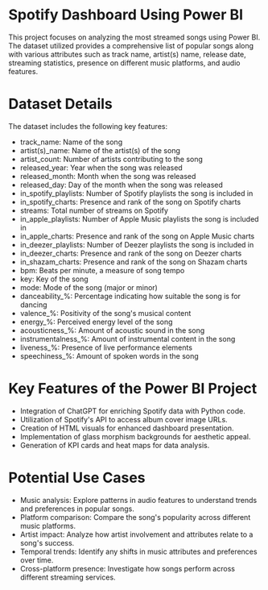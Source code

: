 # Spotify Dashboard Using Power BI
This project focuses on analyzing the most streamed songs using Power BI. The dataset utilized provides a comprehensive list of popular songs along with various attributes such as track name, artist(s) name, release date, streaming statistics, presence on different music platforms, and audio features.

# Dataset Details
The dataset includes the following key features:

* track_name: Name of the song
* artist(s)_name: Name of the artist(s) of the song
* artist_count: Number of artists contributing to the song
* released_year: Year when the song was released
* released_month: Month when the song was released
* released_day: Day of the month when the song was released
* in_spotify_playlists: Number of Spotify playlists the song is included in
* in_spotify_charts: Presence and rank of the song on Spotify charts
* streams: Total number of streams on Spotify
* in_apple_playlists: Number of Apple Music playlists the song is included in
* in_apple_charts: Presence and rank of the song on Apple Music charts
* in_deezer_playlists: Number of Deezer playlists the song is included in
* in_deezer_charts: Presence and rank of the song on Deezer charts
* in_shazam_charts: Presence and rank of the song on Shazam charts
* bpm: Beats per minute, a measure of song tempo
* key: Key of the song
* mode: Mode of the song (major or minor)
* danceability_%: Percentage indicating how suitable the song is for dancing
* valence_%: Positivity of the song's musical content
* energy_%: Perceived energy level of the song
* acousticness_%: Amount of acoustic sound in the song
* instrumentalness_%: Amount of instrumental content in the song
* liveness_%: Presence of live performance elements
* speechiness_%: Amount of spoken words in the song

# Key Features of the Power BI Project

* Integration of ChatGPT for enriching Spotify data with Python code.
* Utilization of Spotify's API to access album cover image URLs.
* Creation of HTML visuals for enhanced dashboard presentation.
* Implementation of glass morphism backgrounds for aesthetic appeal.
* Generation of KPI cards and heat maps for data analysis.

# Potential Use Cases

* Music analysis: Explore patterns in audio features to understand trends and preferences in popular songs.
* Platform comparison: Compare the song's popularity across different music platforms.
* Artist impact: Analyze how artist involvement and attributes relate to a song's success.
* Temporal trends: Identify any shifts in music attributes and preferences over time.
* Cross-platform presence: Investigate how songs perform across different streaming services.
